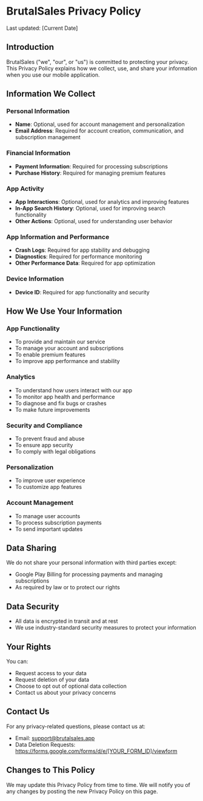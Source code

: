 # BrutalSales Privacy Policy

Last updated: [Current Date]

## Introduction

BrutalSales ("we", "our", or "us") is committed to protecting your privacy. This Privacy Policy explains how we collect, use, and share your information when you use our mobile application.

## Information We Collect

### Personal Information

- **Name**: Optional, used for account management and personalization
- **Email Address**: Required for account creation, communication, and subscription management

### Financial Information

- **Payment Information**: Required for processing subscriptions
- **Purchase History**: Required for managing premium features

### App Activity

- **App Interactions**: Optional, used for analytics and improving features
- **In-App Search History**: Optional, used for improving search functionality
- **Other Actions**: Optional, used for understanding user behavior

### App Information and Performance

- **Crash Logs**: Required for app stability and debugging
- **Diagnostics**: Required for performance monitoring
- **Other Performance Data**: Required for app optimization

### Device Information

- **Device ID**: Required for app functionality and security

## How We Use Your Information

### App Functionality

- To provide and maintain our service
- To manage your account and subscriptions
- To enable premium features
- To improve app performance and stability

### Analytics

- To understand how users interact with our app
- To monitor app health and performance
- To diagnose and fix bugs or crashes
- To make future improvements

### Security and Compliance

- To prevent fraud and abuse
- To ensure app security
- To comply with legal obligations

### Personalization

- To improve user experience
- To customize app features

### Account Management

- To manage user accounts
- To process subscription payments
- To send important updates

## Data Sharing

We do not share your personal information with third parties except:

- Google Play Billing for processing payments and managing subscriptions
- As required by law or to protect our rights

## Data Security

- All data is encrypted in transit and at rest
- We use industry-standard security measures to protect your information

## Your Rights

You can:

- Request access to your data
- Request deletion of your data
- Choose to opt out of optional data collection
- Contact us about your privacy concerns

## Contact Us

For any privacy-related questions, please contact us at:

- Email: <support@brutalsales.app>
- Data Deletion Requests: <https://forms.google.com/forms/d/e/[YOUR_FORM_ID]/viewform>

## Changes to This Policy

We may update this Privacy Policy from time to time. We will notify you of any changes by posting the new Privacy Policy on this page.
